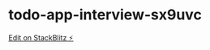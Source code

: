 # todo-app-interview-sx9uvc

[Edit on StackBlitz ⚡️](https://stackblitz.com/edit/todo-app-interview-sx9uvc)